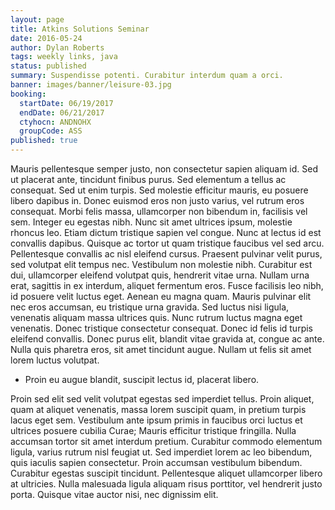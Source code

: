 ```yaml
---
layout: page
title: Atkins Solutions Seminar
date: 2016-05-24
author: Dylan Roberts
tags: weekly links, java
status: published
summary: Suspendisse potenti. Curabitur interdum quam a orci.
banner: images/banner/leisure-03.jpg
booking:
  startDate: 06/19/2017
  endDate: 06/21/2017
  ctyhocn: ANDNOHX
  groupCode: ASS
published: true
---
```

Mauris pellentesque semper justo, non consectetur sapien aliquam id. Sed ut placerat ante, tincidunt finibus purus. Sed elementum a tellus ac consequat. Sed ut enim turpis. Sed molestie efficitur mauris, eu posuere libero dapibus in. Donec euismod eros non justo varius, vel rutrum eros consequat. Morbi felis massa, ullamcorper non bibendum in, facilisis vel sem. Integer eu egestas nibh. Nunc sit amet ultrices ipsum, molestie rhoncus leo. Etiam dictum tristique sapien vel congue. Nunc at lectus id est convallis dapibus. Quisque ac tortor ut quam tristique faucibus vel sed arcu.
Pellentesque convallis ac nisl eleifend cursus. Praesent pulvinar velit purus, sed volutpat elit tempus nec. Vestibulum non molestie nibh. Curabitur est dui, ullamcorper eleifend volutpat quis, hendrerit vitae urna. Nullam urna erat, sagittis in ex interdum, aliquet fermentum eros. Fusce facilisis leo nibh, id posuere velit luctus eget. Aenean eu magna quam. Mauris pulvinar elit nec eros accumsan, eu tristique urna gravida. Sed luctus nisi ligula, venenatis aliquam massa ultrices quis. Nunc rutrum luctus magna eget venenatis. Donec tristique consectetur consequat. Donec id felis id turpis eleifend convallis. Donec purus elit, blandit vitae gravida at, congue ac ante. Nulla quis pharetra eros, sit amet tincidunt augue. Nullam ut felis sit amet lorem luctus volutpat.

* Proin eu augue blandit, suscipit lectus id, placerat libero.

Proin sed elit sed velit volutpat egestas sed imperdiet tellus. Proin aliquet, quam at aliquet venenatis, massa lorem suscipit quam, in pretium turpis lacus eget sem. Vestibulum ante ipsum primis in faucibus orci luctus et ultrices posuere cubilia Curae; Mauris efficitur tristique fringilla. Nulla accumsan tortor sit amet interdum pretium. Curabitur commodo elementum ligula, varius rutrum nisl feugiat ut. Sed imperdiet lorem ac leo bibendum, quis iaculis sapien consectetur. Proin accumsan vestibulum bibendum. Curabitur egestas suscipit tincidunt. Pellentesque aliquet ullamcorper libero at ultricies. Nulla malesuada ligula aliquam risus porttitor, vel hendrerit justo porta. Quisque vitae auctor nisi, nec dignissim elit.
